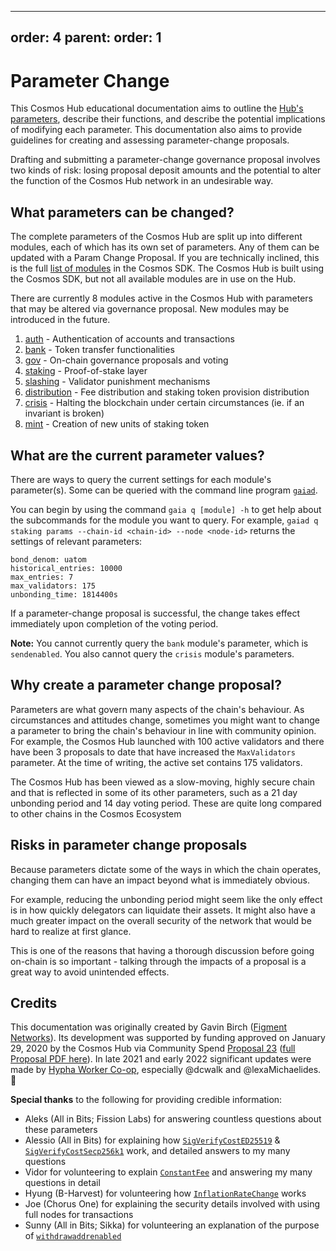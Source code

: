 ***

order: 4
parent:
order: 1
--------

# Parameter Change

This Cosmos Hub educational documentation aims to outline the
[Hub's parameters](#params-wiki), describe their functions, and describe the
potential implications of modifying each parameter. This documentation also aims
to provide guidelines for creating and assessing parameter-change proposals.

Drafting and submitting a parameter-change governance proposal involves two
kinds of risk: losing proposal deposit amounts and the potential to alter the
function of the Cosmos Hub network in an undesirable way.

## What parameters can be changed?

The complete parameters of the Cosmos Hub are split up into different modules,
each of which has its own set of parameters. Any of them can be updated with a
Param Change Proposal. If you are technically inclined, this is the full
[list of modules](https://github.com/cosmos/cosmos-sdk/tree/master/x) in the
Cosmos SDK. The Cosmos Hub is built using the Cosmos SDK, but not all available
modules are in use on the Hub.

There are currently 8 modules active in the Cosmos Hub with parameters that may
be altered via governance proposal. New modules may be introduced in the future.

1.  [auth](./params-change/Auth.md) - Authentication of accounts and transactions
2.  [bank](./params-change/Bank.md) - Token transfer functionalities
3.  [gov](./params-change/Governance.md) - On-chain governance proposals and
    voting
4.  [staking](./params-change/Staking.md) - Proof-of-stake layer
5.  [slashing](./params-change/Slashing.md) - Validator punishment mechanisms
6.  [distribution](./params-change/Distribution.md) - Fee distribution and
    staking token provision distribution
7.  [crisis](./params-change/Crisis.md) - Halting the blockchain under certain
    circumstances (ie. if an invariant is broken)
8.  [mint](./params-change/Mint.md) - Creation of new units of staking token

<!-- markdown-link-check-disable -->

## What are the current parameter values?

<!-- markdown-link-check-enable -->

There are ways to query the current settings for each module's parameter(s).
Some can be queried with the command line program
[`gaiad`](../../getting-started/installation.md).

You can begin by using the command `gaia q [module] -h` to get help about the
subcommands for the module you want to query. For example,
`gaiad q staking params --chain-id <chain-id> --node <node-id>` returns the
settings of relevant parameters:

    bond_denom: uatom
    historical_entries: 10000
    max_entries: 7
    max_validators: 175
    unbonding_time: 1814400s

If a parameter-change proposal is successful, the change takes effect
immediately upon completion of the voting period.

**Note:** You cannot currently query the `bank` module's parameter, which is
`sendenabled`. You also cannot query the `crisis` module's parameters.

## Why create a parameter change proposal?

Parameters are what govern many aspects of the chain's behaviour. As
circumstances and attitudes change, sometimes you might want to change a
parameter to bring the chain's behaviour in line with community opinion. For
example, the Cosmos Hub launched with 100 active validators and there have been
3 proposals to date that have increased the `MaxValidators` parameter. At the
time of writing, the active set contains 175 validators.

The Cosmos Hub has been viewed as a slow-moving, highly secure chain and that is
reflected in some of its other parameters, such as a 21 day unbonding period and
14 day voting period. These are quite long compared to other chains in the
Cosmos Ecosystem

## Risks in parameter change proposals

Because parameters dictate some of the ways in which the chain operates,
changing them can have an impact beyond what is immediately obvious.

For example, reducing the unbonding period might seem like the only effect is in
how quickly delegators can liquidate their assets. It might also have a much
greater impact on the overall security of the network that would be hard to
realize at first glance.

This is one of the reasons that having a thorough discussion before going
on-chain is so important - talking through the impacts of a proposal is a great
way to avoid unintended effects.

## Credits

This documentation was originally created by Gavin Birch
([Figment Networks](https://figment.io)). Its development was supported by
funding approved on January 29, 2020 by the Cosmos Hub via Community Spend
[Proposal 23](https://cosmoshub-3.bigdipper.live/proposals/23)
([full Proposal PDF here](https://ipfs.io/ipfs/QmSMGEoY2dfxADPfgoAsJxjjC6hwpSNx1dXAqePiCEMCbY)).
In late 2021 and early 2022 significant updates were made by
[Hypha Worker Co-op](https://hypha.coop/), especially @dcwalk and
@lexaMichaelides. 🙏

**Special thanks** to the following for providing credible information:

*   Aleks (All in Bits; Fission Labs) for answering countless questions about
    these parameters
*   Alessio (All in Bits) for explaining how
    [`SigVerifyCostED25519`](https://hub.cosmos.network/main/governance/proposal-types/params-change/Auth.html#4-sigverifycosted25519)
    &
    [`SigVerifyCostSecp256k1`](https://hub.cosmos.network/main/governance/proposal-types/params-change/Auth.html#5-sigverifycostsecp256k1)
    work, and detailed answers to my many questions
*   Vidor for volunteering to explain
    [`ConstantFee`](https://hub.cosmos.network/main/governance/proposal-types/params-change/Crisis.html#1-constantfee)
    and answering my many questions in detail
*   Hyung (B-Harvest) for volunteering how
    [`InflationRateChange`](https://hub.cosmos.network/main/governance/proposal-types/params-change/Mint.html#2-inflationratechange)
    works
*   Joe (Chorus One) for explaining the security details involved with using full
    nodes for transactions
*   Sunny (All in Bits; Sikka) for volunteering an explanation of the purpose of
    [`withdrawaddrenabled`](https://hub.cosmos.network/main/governance/proposal-types/params-change/Distribution.html#4-withdrawaddrenabled)
